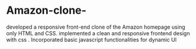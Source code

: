 # Amazon-clone-
developed a responsive front-end clone of the Amazon homepage using only HTML and CSS. implemented a clean and responsive frontend design with css .
Incorporated basic javascript functionalities for dynamic UI

